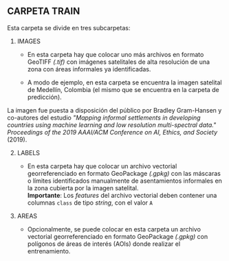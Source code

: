 ## CARPETA **TRAIN**

Esta carpeta se divide en tres subcarpetas:  

1. IMAGES  

    - En esta carpeta hay que colocar uno más archivos en formato GeoTIFF *(.tif)* con imágenes satelitales de alta resolución de una zona con áreas informales ya identificadas.   

    - A modo de ejemplo, en esta carpeta se encuentra la imagen satelital de Medellín, Colombia (el mismo que se encuentra en la carpeta de predicción).
 
La imagen fue puesta a disposición del público por Bradley Gram-Hansen y co-autores del estudio _"Mapping informal settlements in developing countries using machine learning and low resolution multi-spectral data." Proceedings of the 2019 AAAI/ACM Conference on AI, Ethics, and Society_ (2019).   


2. LABELS  

    - En esta carpeta hay que colocar un archivo vectorial georreferenciado en formato GeoPackage *(.gpkg)* con las máscaras o límites identificados manualmente de asentamientos informales en la zona cubierta por la imagen satelital.   
    **Importante**: Los *features* del archivo vectorial deben contener una columnas `class` de tipo *string*, con el valor `A`


3. AREAS  

    - Opcionalmente, se puede colocar en esta carpeta un archivo vectorial georreferenciado en formato GeoPackage *(.gpkg)* con polígonos de áreas de interés (AOIs) donde realizar el entrenamiento. 



